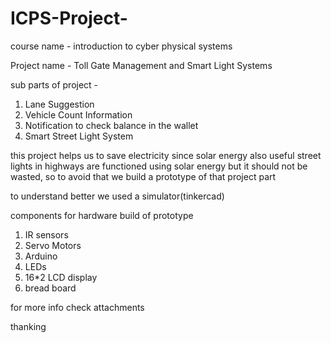 # ICPS-Project-

course name - introduction to cyber physical systems 
 
Project name - Toll Gate Management and Smart Light Systems

sub parts of project -
  1. Lane Suggestion 
  2. Vehicle Count Information
  3. Notification to check balance in the wallet 
  4. Smart Street Light System

this project helps us to save electricity since solar energy also useful 
street lights in highways are functioned using solar energy but it should not be wasted, so to avoid that we build a prototype of that project part 

to understand better we used a simulator(tinkercad)

components for hardware build of prototype

  1. IR sensors
  2. Servo Motors
  3. Arduino 
  4. LEDs
  5. 16*2 LCD display 
  6. bread board 

for more info check attachments 

thanking 
